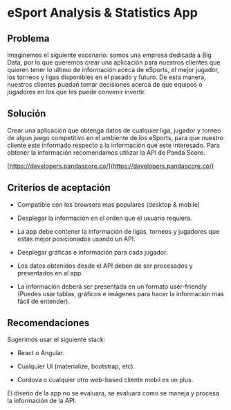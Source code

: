# eSport Analysis & Statistics App

## Problema

Imaginemos el siguiente escenario: somos una empresa dedicada a Big Data, por lo que queremos crear una aplicación para nuestros clientes que quieren tener lo ultimo de información aceca de eSports, el mejor jugador, los torneos y ligas disponibles en el pasado y futuro. De esta manera, nuestros clientes puedan tomar decisiones acerca de que equipos o jugadores en los que les puede convenir invertir.

## Solución

Crear una aplicación que obtenga datos de cualquier liga, jugador y torneo de algun juego competitivo en el ambiente de los eSports, para que nuestro cliente este informado respecto a la información que este interesado. Para obtener la información recomendamos utilizar la API de Panda Score.

[https://developers.pandascore.co/](https://developers.pandascore.co/)

## Criterios de aceptación

- Compatible con los browsers mas populares (desktop & mobile)

- Desplegar la información en el orden que el usuario requiera.

- La app debe contener la información de ligas, torneos y jugadores que estas mejor posicionados usando un API.

- Desplegar gráficas e información para cada jugador.

- Los datos obtenidos desde el API deben de ser procesados y presentados en al app.

- La información deberá ser presentada en un formato user-friendly (Puedes usar tablas, gráficos e imágenes para hacer la información mas fácil de entender).

## Recomendaciones

Sugerimos usar el siguiente stack:

- React o Angular.

- Cualquier UI (materialize, bootstrap, etc).

- Cordova o cualquier otro web-based cliente mobil es un plus.

El diseño de la app no se evaluara, se evaluara como se maneja y procesa la información de la API.
